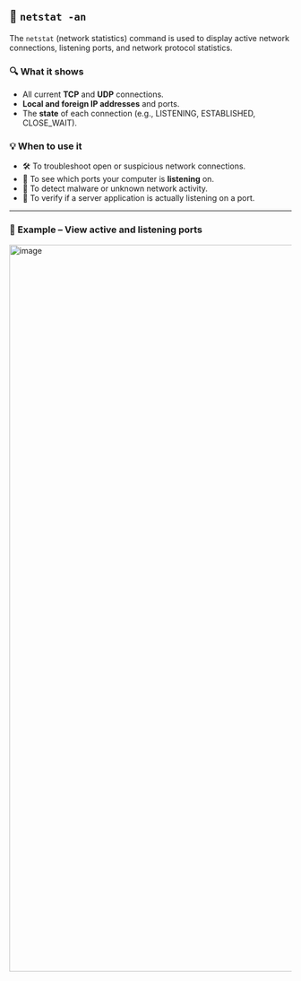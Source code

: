## 📡 `netstat -an`

The `netstat` (network statistics) command is used to display active network connections, listening ports, and network protocol statistics.

### 🔍 What it shows

- All current **TCP** and **UDP** connections.
- **Local and foreign IP addresses** and ports.
- The **state** of each connection (e.g., LISTENING, ESTABLISHED, CLOSE_WAIT).

### 💡 When to use it

- 🛠️ To troubleshoot open or suspicious network connections.
- 📶 To see which ports your computer is **listening** on.
- 🧩 To detect malware or unknown network activity.
- 🔐 To verify if a server application is actually listening on a port.

---

### 📌 Example – View active and listening ports
<img width="701" height="1297" alt="image" src="https://github.com/user-attachments/assets/ec1c3f1f-49db-4af1-861c-154ed151c4d2" />
